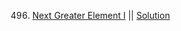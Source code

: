 496. [Next Greater Element I](https://github.com/jmhong20/leetcode/blob/main/EASY/nextGreaterElement.md) || [Solution](https://github.com/jmhong20/leetcode/blob/main/EASY/Solutions/findNextGreater.py)
